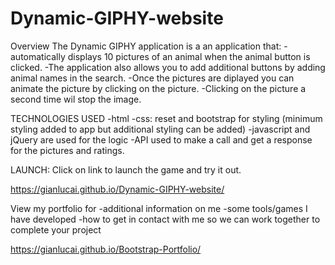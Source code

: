 # Dynamic-GIPHY-website

Overview
The Dynamic GIPHY application is a an application that:
-automatically displays 10 pictures of an animal when the animal button is clicked.
-The application also allows you to add additional buttons by adding animal names in the search.
-Once the pictures are diplayed you can animate the picture by clicking on the picture.
-Clicking on the picture a second time wil stop the image.

TECHNOLOGIES USED
-html
-css: reset and bootstrap for styling (minimum styling added to app but additional styling can be added)
-javascript and jQuery are used for the logic
-API used to make a call and get a response for the pictures and ratings.

LAUNCH:
Click on link to launch the game and try it out.

https://gianlucai.github.io/Dynamic-GIPHY-website/

View my portfolio for
-additional information on me
-some tools/games I have developed
-how to get in contact with me so we can work together to complete your project

https://gianlucai.github.io/Bootstrap-Portfolio/

